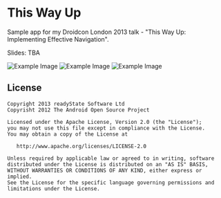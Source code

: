 This Way Up
===========

Sample app for my Droidcon London 2013 talk - "This Way Up: Implementing Effective Navigation".

Slides: TBA

![Example Image][1]
![Example Image][2]
![Example Image][3]

License
-------

    Copyright 2013 readyState Software Ltd
    Copyrisht 2012 The Android Open Source Project

    Licensed under the Apache License, Version 2.0 (the "License");
    you may not use this file except in compliance with the License.
    You may obtain a copy of the License at

       http://www.apache.org/licenses/LICENSE-2.0

    Unless required by applicable law or agreed to in writing, software
    distributed under the License is distributed on an "AS IS" BASIS,
    WITHOUT WARRANTIES OR CONDITIONS OF ANY KIND, either express or implied.
    See the License for the specific language governing permissions and
    limitations under the License.




 [1]: https://raw.github.com/jgilfelt/ThisWayUp/master/art/Screenshot_1.png
 [2]: https://raw.github.com/jgilfelt/ThisWayUp/master/art/Screenshot_2.png
 [3]: https://raw.github.com/jgilfelt/ThisWayUp/master/art/Screenshot_3.png
 [4]: https://raw.github.com/jgilfelt/ThisWayUp/master/art/Screenshot_4.png
 [5]: https://raw.github.com/jgilfelt/ThisWayUp/master/art/Screenshot_5.png

